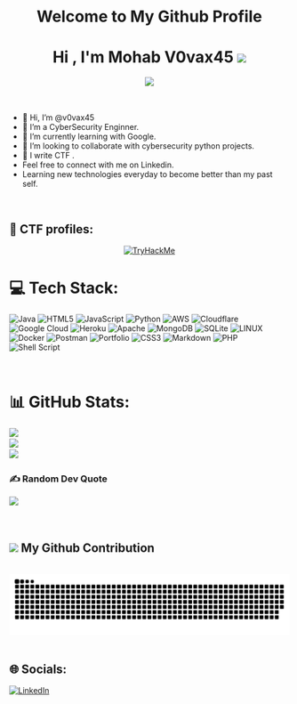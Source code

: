 <h1 align="Center">
    <br>
    Welcome to My Github Profile 
  <br>
</h1>


<h1 align="center"><b>Hi , I'm Mohab V0vax45 </b><img src="https://media.giphy.com/media/hvRJCLFzcasrR4ia7z/giphy.gif" width="35"></h1>

<p align="center">
  <a href="https://github.com/DenverCoder1/readme-typing-svg"><img src="https://readme-typing-svg.herokuapp.com?font=Time+New+Roman&color=cyan&size=25&center=true&vCenter=true&width=600&height=100&lines=Cybersecurity+Student,;Bug+Bounty+Hunter,;Content+Writer,;Active+Learner/Researcher..<3"></a>
</p>

<br>



- 👋 Hi, I’m @v0vax45
- 👀 I’m a CyberSecurity Enginner.
- 🌱 I’m currently learning with Google.
- 💞️ I’m looking to collaborate with cybersecurity python projects.
- 📝 I write CTF .
- Feel free to connect with me on Linkedin.
- Learning new technologies everyday to become better than my past self.
 
 
<br>



## :triangular_flag_on_post: CTF profiles:

<div align="center">
 <a href="https://tryhackme.com/p/vovax45"><img src="https://tryhackme-badges.s3.amazonaws.com/lordofficial.png" alt="TryHackMe"></a>
</div>


# 💻 Tech Stack:
![Java](https://img.shields.io/badge/java-%23ED8B00.svg?style=plastic&logo=java&logoColor=white) ![HTML5](https://img.shields.io/badge/html5-%23E34F26.svg?style=plastic&logo=html5&logoColor=white) ![JavaScript](https://img.shields.io/badge/javascript-%23323330.svg?style=plastic&logo=javascript&logoColor=%23F7DF1E) ![Python](https://img.shields.io/badge/python-3670A0?style=plastic&logo=python&logoColor=ffdd54) ![AWS](https://img.shields.io/badge/AWS-%23FF9900.svg?style=plastic&logo=amazon-aws&logoColor=white) ![Cloudflare](https://img.shields.io/badge/Cloudflare-F38020?style=plastic&logo=Cloudflare&logoColor=white) ![Google Cloud](https://img.shields.io/badge/Google%20Cloud-%234285F4.svg?style=plastic&logo=google-cloud&logoColor=white) ![Heroku](https://img.shields.io/badge/heroku-%23430098.svg?style=plastic&logo=heroku&logoColor=white) ![Apache](https://img.shields.io/badge/apache-%23D42029.svg?style=plastic&logo=apache&logoColor=white) ![MongoDB](https://img.shields.io/badge/MongoDB-%234ea94b.svg?style=plastic&logo=mongodb&logoColor=white) ![SQLite](https://img.shields.io/badge/sqlite-%2307405e.svg?style=plastic&logo=sqlite&logoColor=white) ![LINUX](https://img.shields.io/badge/Linux-FCC624?style=plastic&logo=linux&logoColor=black) ![Docker](https://img.shields.io/badge/docker-%230db7ed.svg?style=plastic&logo=docker&logoColor=white) ![Postman](https://img.shields.io/badge/Postman-FF6C37?style=plastic&logo=postman&logoColor=white) ![Portfolio](https://img.shields.io/badge/Portfolio-%23000000.svg?style=plastic&logo=firefox&logoColor=#FF7139) ![CSS3](https://img.shields.io/badge/css3-%231572B6.svg?style=plastic&logo=css3&logoColor=white) ![Markdown](https://img.shields.io/badge/markdown-%23000000.svg?style=plastic&logo=markdown&logoColor=white) ![PHP](https://img.shields.io/badge/php-%23777BB4.svg?style=plastic&logo=php&logoColor=white) ![Shell Script](https://img.shields.io/badge/shell_script-%23121011.svg?style=plastic&logo=gnu-bash&logoColor=white)

<br>

# 📊 GitHub Stats:
![](https://github-readme-stats.vercel.app/api?username=v0vax45&theme=tokyonight&hide_border=false&include_all_commits=true&count_private=true)<br/>
![](https://github-readme-streak-stats.herokuapp.com/?user=v0vax45&theme=tokyonight&hide_border=false)<br/>
![](https://github-readme-stats.vercel.app/api/top-langs/?username=v0vax45&theme=tokyonight&hide_border=false&include_all_commits=true&count_private=true&layout=compact)
<br>
### ✍️ Random Dev Quote
![](https://quotes-github-readme.vercel.app/api?type=horizontal&theme=tokyonight)

<br>

## <img src="https://media.giphy.com/media/iY8CRBdQXODJSCERIr/giphy.gif" width="35"><b> My Github Contribution </b>
<br>



<div align="center">
  <a href="https://github.com/v0vax45/v0vax45">
  <img  src="https://github.com/MdAmiruddin/MdAmiruddin/blob/main/Assets/gridsnake.svg"
       alt="snake" /></a>
</div>


</a>
</div>

<br>

## 🌐 Socials:
[![LinkedIn](https://img.shields.io/badge/LinkedIn-%230077B5.svg?logo=linkedin&logoColor=white)]([https://www.linkedin.com/in/mdamiruddin](https://www.linkedin.com/in/mohab-ahmed-vovax/)) 
